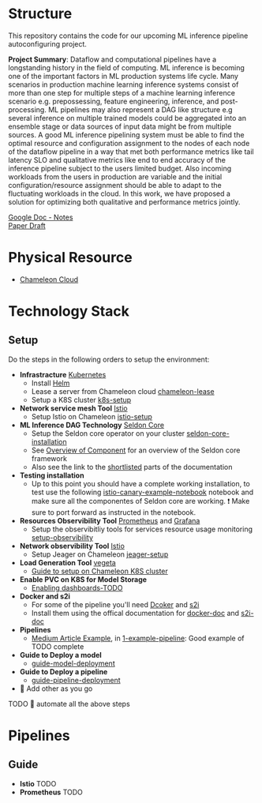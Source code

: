 # Structure

This repository contains the code for our upcoming ML inference pipeline autoconfiguring project.

**Project Summary**:
Dataflow and computational pipelines have a longstanding history in the field of computing. ML inference is becoming one of the important factors in ML production systems life cycle. Many scenarios in production machine learning inference systems consist of more than one step for multiple steps of a machine learning inference scenario e.g. prepossessing, feature engineering, inference, and post-processing. ML pipelines may also represent a DAG like structure e.g several inference on multiple trained models could be aggregated into an ensemble stage or data sources of input data might be from multiple sources. A good ML inference pipelining system must be able to find the optimal resource and configuration assignment to the nodes of each node of the dataflow pipeline in a way that met both performance metrics like tail latency SLO and qualitative metrics like end to end accuracy of the inference pipeline subject to the users limited budget. Also incoming workloads from the users in production are variable and the initial configuration/resource assignment should be able to adapt to the fluctuating workloads in the cloud. In this work, we have proposed a solution for optimizing both qualitative and performance metrics jointly.


[Google Doc - Notes](https://docs.google.com/document/d/1VbMDl_09n77NCRk58C9vqzDLGkgfliPUYxS3NVX8fgw/edit?usp=sharing) \
[Paper Draft](https://www.overleaf.com/project/625456ee961f16abadd71f36)

# Physical Resource
* [Chameleon Cloud](https://chameleoncloud.org/)

# Technology Stack
## Setup

Do the steps in the following orders to setup the environment:

* **Infrastracture** [Kubernetes](https://kubernetes.io/)
   *  Install [Helm](https://helm.sh/docs/intro/install/)
   *  Lease a server from Chameleon cloud [chameleon-lease](docs/chameleon-lease.md)
   *  Setup a K8S cluster [k8s-setup](docs/setup-chameleon-k8s.md)
* **Network service mesh Tool** [Istio](https://istio.io/)
   * Setup Istio on Chameleon [istio-setup](docs/setup-istio.md)
* **ML Inference DAG Technology** [Seldon Core](https://docs.seldon.io/projects/seldon-core/en/latest/)
   * Setup the Seldon core operator on your cluster [seldon-core-installation](docs/setup-seldon-core-installation.md)
   * See [Overview of Component](https://docs.seldon.io/projects/seldon-core/en/latest/workflow/overview.html#metrics-with-prometheus) for an overview of the Seldon core framework
   * Also see the link to the [shortlisted](docs/guide-seldon.md) parts of the documentation
* **Testing installation**
   * Up to this point you should have a complete working installation, to test use the following [istio-canary-example-notebook](seldon-core-examples/istio/canary/istio_canary.ipynb) notebook and make sure all the componentes of Seldon core are working. ❗ Make sure to port forward as instructed in the notebook.
* **Resources Observibility Tool** [Prometheus](https://prometheus.io/) and [Grafana](https://grafana.com/)
   * Setup the observibitliy tools for services resource usage monitoring [setup-observibility](docs/setup-prometeus-monitoring.md)
* **Network observibility Tool** [Istio](https://istio.io/)
   * Setup Jeager on Chameleon [jeager-setup](docs/)
* **Load Generation Tool** [vegeta](https://github.com/tsenart/vegeta)
   * [Guide to setup on Chameleon K8S cluster](ddd)
* **Enable PVC on K8S for Model Storage**
   * [Enabling dashboards-TODO](ddd)
* **Docker and s2i**
   * For some of the pipeline you'll need [Dcoker](https://www.docker.com/) and [s2i](https://github.com/openshift/source-to-image)
   * Install them using the offical documentation for [docker-doc](https://docs.docker.com/engine/install/ubuntu/) and [s2i-doc](https://github.com/openshift/source-to-image#installation)
* **Pipelines**
   * [Medium Article Example](https://becominghuman.ai/seldon-inference-graph-pipelined-model-serving-211c6b095f62), in [1-example-pipeline](pipelines/1-example-pipeline): Good example of TODO complete
* **Guide to Deploy a model**
   * [guide-model-deployment](docs/guide-model-deployment.md)
* **Guide to Deploy a pipeline**
   * [guide-pipeline-deployment](docs/guide-pipeline-deployment.md)
* 🔴 Add other as you go

TODO 🔴 automate all the above steps


# Pipelines


## Guide
* **Istio**
TODO
* **Prometheus**
TODO


